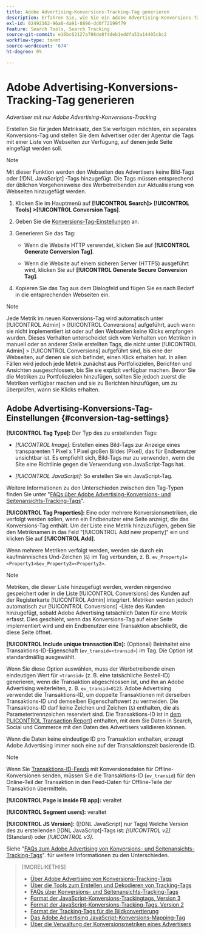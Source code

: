 ```yaml
---
title: Adobe Advertising-Konversions-Tracking-Tag generieren
description: Erfahren Sie, wie Sie ein Adobe Advertising-Konversions-Tag erstellen, um Ihre Konversionsereignisse zu verfolgen.
exl-id: 02492162-96a0-4a91-8896-dd0f72199f79
feature: Search Tools, Search Tracking
source-git-commit: e16bc62127a708de8f4deb1eddfa53a14405cbc2
workflow-type: tm+mt
source-wordcount: '674'
ht-degree: 0%

---
```


# Adobe Advertising-Konversions-Tracking-Tag generieren

*Advertiser mit nur Adobe Advertising-Konversions-Tracking*

Erstellen Sie für jeden Metriksatz, den Sie verfolgen möchten, ein separates Konversions-Tag und stellen Sie dem Advertiser oder der Agentur die Tags mit einer Liste von Webseiten zur Verfügung, auf denen jede Seite eingefügt werden soll.

>[!NOTE]
>
>Mit dieser Funktion werden den Webseiten des Advertisers keine Bild-Tags oder [!DNL JavaScript] -Tags hinzugefügt. Die Tags müssen entsprechend der üblichen Vorgehensweise des Werbetreibenden zur Aktualisierung von Webseiten hinzugefügt werden.

1. Klicken Sie im Hauptmenü auf **[!UICONTROL Search]> [!UICONTROL Tools] >[!UICONTROL Conversion Tags]**.

1. Geben Sie die [Konversions-Tag-Einstellungen](#conversion-tag-settings) an.

1. Generieren Sie das Tag:

   * Wenn die Website HTTP verwendet, klicken Sie auf **[!UICONTROL Generate Conversion Tag]**.

   * Wenn die Website auf einem sicheren Server (HTTPS) ausgeführt wird, klicken Sie auf **[!UICONTROL Generate Secure Conversion Tag]**.

1. Kopieren Sie das Tag aus dem Dialogfeld und fügen Sie es nach Bedarf in die entsprechenden Webseiten ein.

>[!NOTE]
>
>Jede Metrik im neuen Konversions-Tag wird automatisch unter [!UICONTROL Admin] > [!UICONTROL Conversions] aufgeführt, auch wenn sie nicht implementiert ist oder auf den Webseiten keine Klicks empfangen wurden. Dieses Verhalten unterscheidet sich vom Verhalten von Metriken in manuell oder an anderer Stelle erstellten Tags, die nicht unter [!UICONTROL Admin] > [!UICONTROL Conversions] aufgeführt sind, bis eine der Webseiten, auf denen sie sich befindet, einen Klick erhalten hat. In allen Fällen wird jedoch jede Metrik zunächst aus Portfoliozielen, Berichten und Ansichten ausgeschlossen, bis Sie sie explizit verfügbar machen. Bevor Sie die Metriken zu Portfoliozielen hinzufügen, sollten Sie jedoch zuerst die Metriken verfügbar machen und sie zu Berichten hinzufügen, um zu überprüfen, wann sie Klicks erhalten.

## Adobe Advertising-Konversions-Tag-Einstellungen {#conversion-tag-settings}

**[!UICONTROL Tag Type]:** Der Typ des zu erstellenden Tags:

* *[!UICONTROL Image]:* Erstellen eines Bild-Tags zur Anzeige eines transparenten 1 Pixel x 1 Pixel großen Bildes (Pixel), das für Endbenutzer unsichtbar ist. Es empfiehlt sich, Bild-Tags nur zu verwenden, wenn die Site eine Richtlinie gegen die Verwendung von JavaScript-Tags hat.

* *[!UICONTROL JavaScript]:* So erstellen Sie ein JavaScript-Tag.

Weitere Informationen zu den Unterschieden zwischen den Tag-Typen finden Sie unter &quot;[FAQs über Adobe Advertising-Konversions- und Seitenansichts-Tracking-Tags](/help/search-social-commerce/tracking/faqs-conversion-page-view-tracking-tags.md)&quot;.

**[!UICONTROL Tag Properties]:** Eine oder mehrere Konversionsmetriken, die verfolgt werden sollen, wenn ein Endbenutzer eine Seite anzeigt, die das Konversions-Tag enthält. Um der Liste eine Metrik hinzuzufügen, geben Sie den Metriknamen in das Feld &quot;[!UICONTROL Add new property]&quot; ein und klicken Sie auf **[!UICONTROL Add]**.

Wenn mehrere Metriken verfolgt werden, werden sie durch ein kaufmännisches Und-Zeichen (`&`) im Tag verbunden, z. B. `ev_Property1=<Property1>&ev_Property2=<Property2>`.

>[!NOTE]
>
>Metriken, die dieser Liste hinzugefügt werden, werden nirgendwo gespeichert oder in die Liste [!UICONTROL Conversions] des Kunden auf der Registerkarte [!UICONTROL Admin] integriert. Metriken werden jedoch automatisch zur [!UICONTROL Conversions] -Liste des Kunden hinzugefügt, sobald Adobe Advertising tatsächlich Daten für eine Metrik erfasst. Dies geschieht, wenn das Konversions-Tag auf einer Seite implementiert wird und ein Endbenutzer eine Transaktion abschließt, die diese Seite öffnet.

**[!UICONTROL Include unique transaction IDs]:** (Optional) Beinhaltet eine Transaktions-ID-Eigenschaft (`ev_transid=<transid>`) im Tag. Die Option ist standardmäßig ausgewählt.

Wenn Sie diese Option auswählen, muss der Werbetreibende einen eindeutigen Wert für `<transid>` (z. B. eine tatsächliche Bestell-ID) generieren, wenn die Transaktion abgeschlossen ist, und ihn an Adobe Advertising weiterleiten, z. B. `ev_transid=0123`. Adobe Advertising verwendet die Transaktions-ID, um doppelte Transaktionen mit derselben Transaktions-ID und demselben Eigenschaftswert zu vermeiden. Die Transaktions-ID darf keine Zeichen und Zeichen (`&`) enthalten, die als Parametertrennzeichen reserviert sind. Die Transaktions-ID ist in [dem [!UICONTROL Transaction Report]](/help/search-social-commerce/reports/management/basic-advanced/transaction-report.md) enthalten, mit dem Sie Daten in Search, Social und Commerce mit den Daten des Advertisers validieren können.

Wenn die Daten keine eindeutige ID pro Transaktion enthalten, erzeugt Adobe Advertising immer noch eine auf der Transaktionszeit basierende ID.

>[!NOTE]
>
>Wenn Sie [Transaktions-ID-Feeds](/help/search-social-commerce/tracking/feed-transaction-id.md) mit Konversionsdaten für Offline-Konversionen senden, müssen Sie die Transaktions-ID (`ev_transid`) für den Online-Teil der Transaktion in den Feed-Daten für Offline-Teile der Transaktion übermitteln.

**[!UICONTROL Page is inside FB app]:** veraltet

**[!UICONTROL Segment users]:** veraltet

**[!UICONTROL JS Version]:** ([!DNL JavaScript] nur Tags) Welche Version des zu erstellenden [!DNL JavaScript]-Tags ist: *[!UICONTROL v2]* (Standard) oder *[!UICONTROL v3]*.

Siehe &quot;[FAQs zum Adobe Advertising von Konversions- und Seitenansichts-Tracking-Tags](/help/search-social-commerce/tracking/faqs-conversion-page-view-tracking-tags.md)&quot;. für weitere Informationen zu den Unterschieden.

>[!MORELIKETHIS]
>
>* [Über Adobe Advertising von Konversions-Tracking-Tags](/help/search-social-commerce/tracking/conversion-tracking-advertising.md)
>* [Über die Tools zum Erstellen und Dekodieren von Tracking-Tags](tracking-tools-about.md)
>* [FAQs über Konversions- und Seitenansichts-Tracking-Tags](/help/search-social-commerce/tracking/faqs-conversion-page-view-tracking-tags.md)
>* [Format der JavaScript-Konversions-Trackingtags, Version 3](/help/search-social-commerce/tracking/format-conversion-tag-jsv3.md)
>* [Format der JavaScript-Konversions-Tracking-Tags, Version 2](/help/search-social-commerce/tracking/format-conversion-tag-jsv2.md)
>* [Format der Tracking-Tags für die Bildkonvertierung](/help/search-social-commerce/tracking/format-conversion-tag-image.md)
>* [Das Adobe Advertising JavaScript-Konversions-Mapping-Tag](/help/search-social-commerce/tracking/itp-conversion-mapping-tag.md)
>* [Über die Verwaltung der Konversionsmetriken eines Advertisers](/help/search-social-commerce/admin/conversion-metrics/conversion-metric-about.md)
